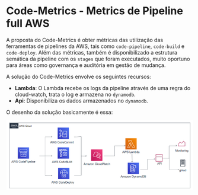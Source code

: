 # Code-Metrics - Metrics de Pipeline full AWS

A proposta do Code-Metrics é obter métricas das utilização das ferramentas de pipelines da AWS, tais como `code-pipeline`, `code-build` e `code-deploy`. Além das métricas, também é disponibilizado a estrutura semática da pipeline com os `stages` que foram executados, muito oportuno para áreas como governança e auditória em gestão de mudança.

A solução do Code-Metrics envolve os seguintes recursos:

- **Lambda**: O Lambda recebe os logs da pipeline através de uma regra do cloud-watch, trata o log e armazena no `dynamodb`.
- **Api**: Disponibiliza os dados armazenados no `dynamodb`.

O desenho da solução basicamente é essa:

![code-metrics](img/code-metrics.png)